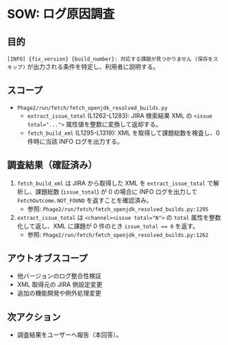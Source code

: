 # SOW: ログ原因調査

## 目的
`[INFO] {fix_version} {build_number}: 対応する課題が見つかりません (保存をスキップ)` が出力される条件を特定し、利用者に説明する。

## スコープ
- `Phage2/run/fetch/fetch_openjdk_resolved_builds.py`
  - `extract_issue_total` (L1262-L1283): JIRA 検索結果 XML の `<issue total="...">` 属性値を整数に変換して返却する。
  - `fetch_build_xml` (L1295-L1319): XML を取得して課題総数を検査し、0 件時に当該 INFO ログを出力する。

## 調査結果（確証済み）
1. `fetch_build_xml` は JIRA から取得した XML を `extract_issue_total` で解析し、課題総数 (`issue_total`) が 0 の場合に INFO ログを出力して `FetchOutcome.NOT_FOUND` を返すことを確認済み。
   - 参照: `Phage2/run/fetch/fetch_openjdk_resolved_builds.py:1295`
2. `extract_issue_total` は `<channel><issue total="N">` の `total` 属性を整数化して返し、XML に課題が 0 件のとき `issue_total == 0` を返す。
   - 参照: `Phage2/run/fetch/fetch_openjdk_resolved_builds.py:1262`

## アウトオブスコープ
- 他バージョンのログ整合性検証
- XML 取得元の JIRA 側設定変更
- 追加の機能開発や例外処理変更

## 次アクション
- 調査結果をユーザーへ報告（本回答）。
